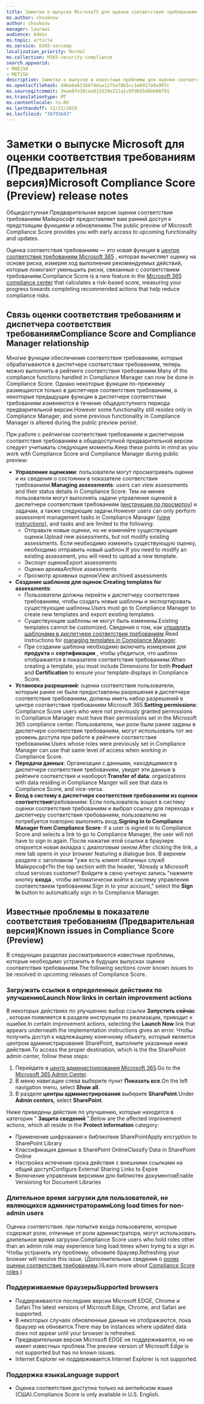```yaml
---
title: Заметки о выпуске Microsoft для оценки соответствия требованиям
ms.author: chvukosw
author: chvukosw
manager: laurawi
audience: Admin
ms.topic: article
ms.service: O365-seccomp
localization_priority: Normal
ms.collection: M365-security-compliance
search.appverid:
- MOE150
- MET150
description: Заметки о выпуске и известные проблемы для оценки соответствия требованиям Майкрософт (Предварительная версия) — функция центра соответствия требованиям M365, помогающая упростить и автоматизировать оценку риска.
ms.openlocfilehash: d46e8a621b6f4daa1275a78b5cc1e6917e0a997c
ms.sourcegitcommit: 3eae8fe39cea912d29e211a1c9fd035d6b606f91
ms.translationtype: MT
ms.contentlocale: ru-RU
ms.lasthandoff: 11/21/2019
ms.locfileid: "38793643"
---
```

# <a name="microsoft-compliance-score-preview-release-notes"></a><span data-ttu-id="636e4-103">Заметки о выпуске Microsoft для оценки соответствия требованиям (Предварительная версия)</span><span class="sxs-lookup"><span data-stu-id="636e4-103">Microsoft Compliance Score (Preview) release notes</span></span>

<span data-ttu-id="636e4-104">Общедоступная Предварительная версия оценки соответствия требованиям Майкрософт предоставляет вам ранний доступ к предстоящим функциям и обновлениям.</span><span class="sxs-lookup"><span data-stu-id="636e4-104">The public preview of Microsoft Compliance Score provides you with early access to upcoming functionality and updates.</span></span>

<span data-ttu-id="636e4-105">Оценка соответствия требованиям — это новая функция в [центре соответствия требованиям Microsoft 365](microsoft-365-compliance-center.md) , которая вычисляет оценку на основе риска, измеряя ход выполнения рекомендуемых действий, которые помогают уменьшить риски, связанные с соответствием требованиям.</span><span class="sxs-lookup"><span data-stu-id="636e4-105">Compliance Score is a new feature in the [Microsoft 365 compliance center](microsoft-365-compliance-center.md) that calculates a risk-based score, measuring your progress towards completing recommended actions that help reduce compliance risks.</span></span>

## <a name="compliance-score-and-compliance-manager-relationship"></a><span data-ttu-id="636e4-106">Связь оценки соответствия требованиям и диспетчера соответствия требованиям</span><span class="sxs-lookup"><span data-stu-id="636e4-106">Compliance Score and Compliance Manager relationship</span></span>

<span data-ttu-id="636e4-107">Многие функции обеспечения соответствия требованиям, которые обрабатываются в диспетчере соответствия требованиям, теперь можно выполнить в рейтинге соответствия требованиям.</span><span class="sxs-lookup"><span data-stu-id="636e4-107">Many of the compliance functions handled in Compliance Manager can now be done in Compliance Score.</span></span> <span data-ttu-id="636e4-108">Однако некоторые функции по-прежнему размещаются только в диспетчере соответствия требованиям, а некоторые предыдущие функции в диспетчере соответствия требованиям изменяются в течение общедоступного периода предварительной версии.</span><span class="sxs-lookup"><span data-stu-id="636e4-108">However some functionality still resides only in Compliance Manager, and some previous functionality in Compliance Manager is altered during the public preview period.</span></span> 

<span data-ttu-id="636e4-109">При работе с рейтингом соответствия требованиям и диспетчером соответствия требованиям в общедоступной предварительной версии следует учитывать следующие моменты.</span><span class="sxs-lookup"><span data-stu-id="636e4-109">Keep these points in mind as you work with Compliance Score and Compliance Manager during public preview:</span></span>

- <span data-ttu-id="636e4-110">**Управление оценками**: пользователи могут просматривать оценки и их сведения о состоянии в показателе соответствия требованиям.</span><span class="sxs-lookup"><span data-stu-id="636e4-110">**Managing assessments**: users can view assessments and their status details in Compliance Score.</span></span> <span data-ttu-id="636e4-111">Тем не менее пользователи могут выполнять задачи управления оценкой в диспетчере соответствия требованиям ([инструкции по просмотру](working-with-compliance-manager.md#assessments)) и задачам, а также следующие задачи.</span><span class="sxs-lookup"><span data-stu-id="636e4-111">However users can only perform assessment management tasks in Compliance Manager ([view instructions](working-with-compliance-manager.md#assessments)), and tasks and are limited to the following:</span></span>
    - <span data-ttu-id="636e4-112">Отправьте новые оценки, но не изменяйте существующие оценки.</span><span class="sxs-lookup"><span data-stu-id="636e4-112">Upload new assessments, but not modify existing assessments.</span></span> <span data-ttu-id="636e4-113">Если необходимо изменить существующую оценку, необходимо отправить новый шаблон.</span><span class="sxs-lookup"><span data-stu-id="636e4-113">If you need to modify an existing assessment, you will need to upload a new template.</span></span>
    - <span data-ttu-id="636e4-114">Экспорт оценок</span><span class="sxs-lookup"><span data-stu-id="636e4-114">Export assessments</span></span>
    - <span data-ttu-id="636e4-115">Оценки архива</span><span class="sxs-lookup"><span data-stu-id="636e4-115">Archive assessments</span></span>
    - <span data-ttu-id="636e4-116">Просмотр архивных оценок</span><span class="sxs-lookup"><span data-stu-id="636e4-116">View archived assessments</span></span>
 - <span data-ttu-id="636e4-117">**Создание шаблонов для оценок**:</span><span class="sxs-lookup"><span data-stu-id="636e4-117">**Creating templates for assessments**:</span></span> 
   - <span data-ttu-id="636e4-118">Пользователи должны перейти к диспетчеру соответствия требованиям, чтобы создать новые шаблоны и экспортировать существующие шаблоны.</span><span class="sxs-lookup"><span data-stu-id="636e4-118">Users must go to Compliance Manager to create new templates and export existing templates.</span></span> 
   - <span data-ttu-id="636e4-119">Существующие шаблоны не могут быть изменены.</span><span class="sxs-lookup"><span data-stu-id="636e4-119">Existing templates cannot be customized.</span></span> <span data-ttu-id="636e4-120">Сведения о том, как [управлять шаблонами в диспетчере соответствия требованиям](working-with-compliance-manager.md#templates).</span><span class="sxs-lookup"><span data-stu-id="636e4-120">Read instructions for [managing templates in Compliance Manager](working-with-compliance-manager.md#templates).</span></span>
   - <span data-ttu-id="636e4-121">При создании шаблона необходимо включить измерения для **продукта** и **сертификации** , чтобы убедиться, что шаблон отображается в показателе соответствия требованиям.</span><span class="sxs-lookup"><span data-stu-id="636e4-121">When creating a template, you must include Dimensions for both **Product** and **Certification** to ensure your template displays in Compliance Score.</span></span>
 - <span data-ttu-id="636e4-122">**Установка разрешений**: оценки соответствия пользователи, которым ранее не были предоставлены разрешения в диспетчере соответствия требованиям, должны иметь набор разрешений в центре соответствия требованиям Microsoft 365.</span><span class="sxs-lookup"><span data-stu-id="636e4-122">**Setting permissions**: Compliance Score users who were not previously granted permissions in Compliance Manager must have their permissions set in the Microsoft 365 compliance center.</span></span> <span data-ttu-id="636e4-123">Пользователи, чьи роли были ранее заданы в диспетчере соответствия требованиям, могут использовать тот же уровень доступа при работе в рейтинге соответствия требованиям.</span><span class="sxs-lookup"><span data-stu-id="636e4-123">Users whose roles were previously set in Compliance Manager can use that same level of access when working in Compliance Score.</span></span>
- <span data-ttu-id="636e4-124">**Передача данных**: Организации с данными, находящимися в диспетчере соответствия требованиям, увидят эти данные в рейтинге соответствия и наоборот.</span><span class="sxs-lookup"><span data-stu-id="636e4-124">**Transfer of data**: organizations with data residing in Compliance Manger will see that data in Compliance Score, and vice-versa.</span></span>
- <span data-ttu-id="636e4-125">**Вход в систему в диспетчере соответствия требованиям из оценки соответствия**требованиям: Если пользователь вошел в систему оценки соответствия требованиям и выбрал ссылку для перехода к диспетчеру соответствия требованиям, пользователю не потребуется повторно выполнять вход.</span><span class="sxs-lookup"><span data-stu-id="636e4-125">**Signing in to Compliance Manager from Compliance Score**: if a user is signed in to Compliance Score and selects a link to go to Compliance Manager, the user will not have to sign in again.</span></span> <span data-ttu-id="636e4-126">После нажатия этой ссылки в браузере откроется новая вкладка с диалоговым окном.</span><span class="sxs-lookup"><span data-stu-id="636e4-126">After clicking the link, a new tab opens in your browser featuring a dialogue box.</span></span> <span data-ttu-id="636e4-127">В верхнем разделе с заголовком "уже есть клиент облачных служб Майкрософт?</span><span class="sxs-lookup"><span data-stu-id="636e4-127">In the top section with the header, “Already a Microsoft cloud services customer?</span></span> <span data-ttu-id="636e4-128">Войдите в свою учетную запись "нажмите кнопку **входа** , чтобы автоматически войти в систему управления соответствием требованиям.</span><span class="sxs-lookup"><span data-stu-id="636e4-128">Sign in to your account,” select the **Sign In** button to automatically sign in to Compliance Manager.</span></span>

## <a name="known-issues-in-compliance-score-preview"></a><span data-ttu-id="636e4-129">Известные проблемы в показателе соответствия требованиям (Предварительная версия)</span><span class="sxs-lookup"><span data-stu-id="636e4-129">Known issues in Compliance Score (Preview)</span></span>

<span data-ttu-id="636e4-130">В следующих разделах рассматриваются известные проблемы, которые необходимо устранить в будущих выпусках оценки соответствия требованиям.</span><span class="sxs-lookup"><span data-stu-id="636e4-130">The following sections cover known issues to be resolved in upcoming releases of Compliance Score.</span></span>

### <a name="launch-now-links-in-certain-improvement-actions"></a><span data-ttu-id="636e4-131">Загружать ссылки в определенных действиях по улучшению</span><span class="sxs-lookup"><span data-stu-id="636e4-131">Launch Now links in certain improvement actions</span></span>

<span data-ttu-id="636e4-132">В некоторых действиях по улучшению выбор ссылки **Запустить сейчас** , которая появляется в разделе инструкции по реализации, приводит к ошибке.</span><span class="sxs-lookup"><span data-stu-id="636e4-132">In certain improvement actions, selecting the **Launch Now** link that appears underneath the implementation instructions gives an error.</span></span> <span data-ttu-id="636e4-133">Чтобы получить доступ к надлежащему конечному объекту, который является центром администрирования SharePoint, выполните указанные ниже действия.</span><span class="sxs-lookup"><span data-stu-id="636e4-133">To access the proper destination, which is the the SharePoint admin center, follow these steps:</span></span>

1. <span data-ttu-id="636e4-134">Перейдите в [центр администрирования Microsoft 365](https://admin.microsoft.com).</span><span class="sxs-lookup"><span data-stu-id="636e4-134">Go to the [Microsoft 365 Admin Center](https://admin.microsoft.com).</span></span>
2. <span data-ttu-id="636e4-135">В меню навигации слева выберите пункт **Показать все**.</span><span class="sxs-lookup"><span data-stu-id="636e4-135">On the left navigation menu, select **Show all**.</span></span>
3. <span data-ttu-id="636e4-136">В разделе **центры администрирования** выберите **SharePoint**.</span><span class="sxs-lookup"><span data-stu-id="636e4-136">Under **Admin centers,** select **SharePoint**.</span></span>

<span data-ttu-id="636e4-137">Ниже приведены действия по улучшению, которые находятся в категории " **Защита сведений** ".</span><span class="sxs-lookup"><span data-stu-id="636e4-137">Below are the affected improvement actions, which all reside in the **Protect information** category:</span></span>
  - <span data-ttu-id="636e4-138">Применение шифрования к библиотеке SharePoint</span><span class="sxs-lookup"><span data-stu-id="636e4-138">Apply encryption to SharePoint Library</span></span>
  - <span data-ttu-id="636e4-139">Классификация данных в SharePoint Online</span><span class="sxs-lookup"><span data-stu-id="636e4-139">Classify Data in SharePoint Online</span></span>
  - <span data-ttu-id="636e4-140">Настройка истечения срока действия с внешними ссылками на общий доступ</span><span class="sxs-lookup"><span data-stu-id="636e4-140">Configure External Sharing Links to Expire</span></span>
  - <span data-ttu-id="636e4-141">Включение управления версиями для библиотек документов</span><span class="sxs-lookup"><span data-stu-id="636e4-141">Enable Versioning for Document Libraries</span></span>

### <a name="long-load-times-for-non-admin-users"></a><span data-ttu-id="636e4-142">Длительное время загрузки для пользователей, не являющихся администраторами</span><span class="sxs-lookup"><span data-stu-id="636e4-142">Long load times for non-admin users</span></span>
<span data-ttu-id="636e4-143">Оценка соответствия. при попытке входа пользователи, которые содержат роли, отличные от роли администратора, могут использовать длительное время загрузки.</span><span class="sxs-lookup"><span data-stu-id="636e4-143">Compliance Score users who hold roles other than an admin role may experience long load times when trying to a sign in.</span></span> <span data-ttu-id="636e4-144">Чтобы устранить эту проблему, обновите браузер.</span><span class="sxs-lookup"><span data-stu-id="636e4-144">Refreshing your browser will resolve this issue.</span></span> <span data-ttu-id="636e4-145">(Дополнительные сведения о [ролях оценки соответствия требованиям](compliance-score-setup.md#set-user-permissions-and-assign-roles).)</span><span class="sxs-lookup"><span data-stu-id="636e4-145">(Learn more about [Compliance Score roles](compliance-score-setup.md#set-user-permissions-and-assign-roles).)</span></span>

### <a name="supported-browsers"></a><span data-ttu-id="636e4-146">Поддерживаемые браузеры</span><span class="sxs-lookup"><span data-stu-id="636e4-146">Supported browsers</span></span>

- <span data-ttu-id="636e4-147">Поддерживаются последние версии Microsoft EDGE, Chrome и Safari.</span><span class="sxs-lookup"><span data-stu-id="636e4-147">The latest versions of Microsoft Edge, Chrome, and Safari are supported.</span></span>
- <span data-ttu-id="636e4-148">В некоторых случаях обновленные данные не отображаются, пока браузер не обновится.</span><span class="sxs-lookup"><span data-stu-id="636e4-148">There may be instances where updated data does not appear until your browser is refreshed.</span></span>
- <span data-ttu-id="636e4-149">Предварительная версия Microsoft EDGE не поддерживается, но не имеет известных проблем.</span><span class="sxs-lookup"><span data-stu-id="636e4-149">The preview version of Microsoft Edge is not supported but has no known issues.</span></span>
- <span data-ttu-id="636e4-150">Internet Explorer не поддерживается.</span><span class="sxs-lookup"><span data-stu-id="636e4-150">Internet Explorer is not supported.</span></span>
 
### <a name="language-support"></a><span data-ttu-id="636e4-151">Поддержка языка</span><span class="sxs-lookup"><span data-stu-id="636e4-151">Language support</span></span>

- <span data-ttu-id="636e4-152">Оценка соответствия доступна только на английском языке (США).</span><span class="sxs-lookup"><span data-stu-id="636e4-152">Compliance Score is only available in U.S. English.</span></span>